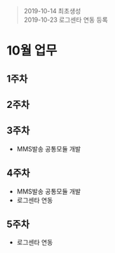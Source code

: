 > 2019-10-14 최초생성  
> 2019-10-23 로그센타 연동 등록

10월 업무
=========

1주차
-----

2주차
-----

3주차
-----

-	MMS발송 공통모듈 개발

4주차
-----

-	MMS발송 공통모듈 개발
-	로그센타 연동

5주차
-----

-	로그센타 연동
